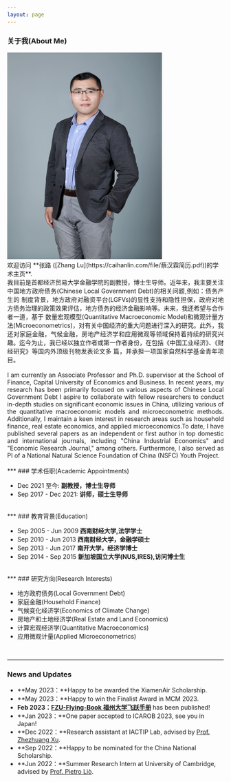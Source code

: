 ```yaml
---
layout: page
---
```


### 关于我(About Me)

<img src="images/profile2.jpg" class="floatpic" width="360" height="480">


<br>
欢迎访问 **张路 ([Zhang Lu](https://caihanlin.com/file/蔡汉霖简历.pdf))的学术主页**.

<div style="text-align: justify">
	我目前是首都经济贸易大学金融学院的副教授，博士生导师。近年来，我主要关注中国地方政府债务(Chinese Local Government Debt)的相关问题,例如：债务产生的
制度背景，地方政府对融资平台(LGFVs)的显性支持和隐性担保，政府对地方债务治理的政策效果评估，地方债务的经济金融影响等。未来，我还希望与合作者一道，基于
数量宏观模型(Quantitative Macroeconomic Model)和微观计量方法(Microeconometrics)，对有关中国经济的重大问题进行深入的研究。此外，我还对家庭金融，气候金融，房地产经济学和应用微观等领域保持着持续的研究兴趣。迄今为止，我已经以独立作者或第一作者身份，在包括《中国工业经济》、《财经研究》等国内外顶级刊物发表论文多
篇，并承担一项国家自然科学基金青年项目。
</div>

<br>
<div style="text-align: justify">
I am currently an Associate Professor and Ph.D. supervisor at the School of Finance, Capital University of Economics and Business. In recent years, my research has been primarily focused on various aspects of Chinese Local Government Debt I aspire to collaborate with fellow researchers to conduct in-depth studies on significant economic issues in China, utilizing various of the quantitative macroeconomic models and microeconometric methods. Additionally, I maintain a keen interest in research areas such as household finance, real estate economics, and applied microeconomics.To date, I have published several papers as an independent or first author in top domestic and international journals, including "China Industrial Economics" and "Economic Research Journal," among others. Furthermore, I also served as PI of a National Natural Science Foundation of China (NSFC) Youth Project.
</div>




<br>
***
### 学术任职(Academic Appointments)

- Dec 2021 至今:       **副教授，博士生导师**
- Sep 2017 - Dec 2021: **讲师，硕士生导师**


<br>
***
### 教育背景(Education)

- Sep 2005 - Jun 2009 **西南财经大学,法学学士**
- Sep 2010 - Jun 2013 **西南财经大学，金融学硕士**
- Sep 2013 - Jun 2017 **南开大学，经济学博士**
- Sep 2014 - Sep 2015 **新加坡国立大学(NUS,IRES),访问博士生**


<br>
***
### 研究方向(Research Interests)

- 地方政府债务(Local Government Debt)
- 家庭金融(Household Finance)
- 气候变化经济学(Economics of Climate Change)
- 房地产和土地经济学(Real Estate and Land Economics)
- 计算宏观经济学(Quantitative Macroeconomics)
- 应用微观计量(Applied Microeconometrics)

<br>


***
### News and Updates

- **May 2023：**Happy to be awarded the XiamenAir Scholarship.
- **May 2023：**Happy to win the Finalist Award in MCM 2023.
- **Feb 2023：**[**FZU-Flying-Book 福州大学飞跃手册**](https://fzu-fly.online/) has been published!
- **Jan 2023：**One paper accepted to ICAROB 2023, see you in Japan!
- **Dec 2022：**Research assistant at IACTIP Lab, advised by [Prof. Zhezhuang Xu](https://dqxy.fzu.edu.cn/en/info/1009/1072.htm).
- **Sep 2022：**Happy to be nominated for the China National Scholarship.
- **Jun 2022：**Summer Research Intern at University of Cambridge, advised by [Prof. Pietro Liò](https://www.cl.cam.ac.uk/~pl219/ ).

<br>
